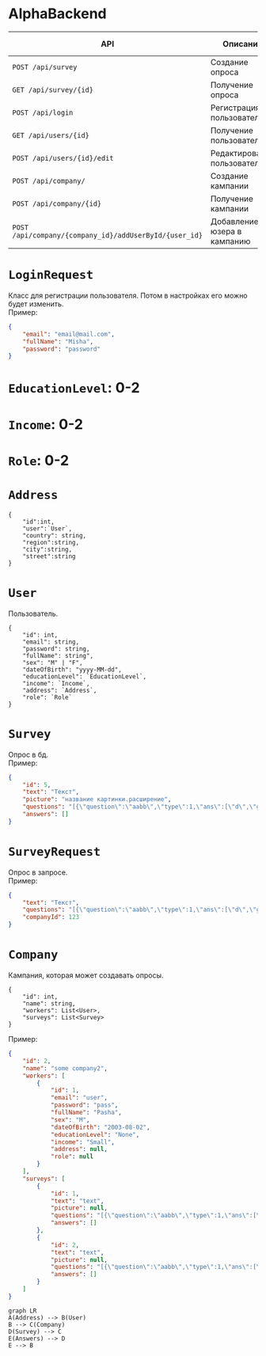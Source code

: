 # AlphaBackend
| **API**                                                | **Описание**                         | **Текст запроса**                | **Текст ответа**      |
|--------------------------------------------------------|--------------------------------------|:--------------------------------:|:---------------------:|
| `POST /api/survey`                                     | Создание опроса                      | survey:`SurveyRequest`<br>picture:`picture`    |    -    |
| `GET /api/survey/{id}`                                 | Получение опроса                     |       -                               |   `Survey`       |
| `POST /api/login`                                      | Регистрация пользователя             |       `LoginRequest`                  |   -              |
| `GET /api/users/{id}`                                  | Получение пользователя               |       -                               |   `User`         |
| `POST /api/users/{id}/edit`                            | Редактирование пользователя          |       `User`                          |    -             |
| `POST /api/company/`                                   | Создание кампании                    |       `CompanyRequest`                |   -              |
| `POST /api/company/{id}`                               | Получение кампании                   |       -                               |  `Company`       |
| `POST /api/company/{company_id}/addUserById/{user_id}` | Добавление юзера в кампанию          |       -                               |  -               |

# `LoginRequest`
Класс для регистрации пользователя. Потом в настройках его можно будет изменить.<br>
Пример:
```json
{
    "email": "email@mail.com",
    "fullName": "Misha",
    "password": "password"
}
```
# `EducationLevel`: 0-2
# `Income`: 0-2
# `Role`: 0-2
# `Address`
```
{
    "id":int,
    "user":`User`,
    "country": string,
    "region":string,
    "city":string,
    "street":string
}
```


# `User`
Пользователь.<br>
```
{
    "id": int,
    "email": string,
    "password": string,
    "fullName": string",
    "sex": "M" | "F",
    "dateOfBirth": "yyyy-MM-dd",
    "educationLevel": `EducationLevel`,
    "income": `Income`,
    "address": `Address`,
    "role": `Role`
}
```
# `Survey`
Опрос в бд.<br>
Пример:
```json
{
    "id": 5,
    "text": "Текст",
    "picture": "название картинки.расширение",
    "questions": "[{\"question\":\"aabb\",\"type\":1,\"ans\":[\"d\",\"g\",\"g\"]}]",
    "answers": []
}
```

# `SurveyRequest`
Опрос в запросе.<br>
Пример:
```json
{
    "text": "Текст",
    "questions": "[{\"question\":\"aabb\",\"type\":1,\"ans\":[\"d\",\"g\",\"g\"]}]",
    "companyId": 123
}
```

# `Company`
Кампания, которая может создавать опросы.<br>
```
{
    "id": int,
    "name": string,
    "workers": List<User>,
    "surveys": List<Survey>
}
```
Пример:
```json
{
    "id": 2,
    "name": "some company2",
    "workers": [
        {
            "id": 1,
            "email": "user",
            "password": "pass",
            "fullName": "Pasha",
            "sex": "M",
            "dateOfBirth": "2003-08-02",
            "educationLevel": "None",
            "income": "Small",
            "address": null,
            "role": null
        }
    ],
    "surveys": [
        {
            "id": 1,
            "text": "text",
            "picture": null,
            "questions": "[{\"question\":\"aabb\",\"type\":1,\"ans\":[\"a\",\"b\",\"c\"]}]",
            "answers": []
        },
        {
            "id": 2,
            "text": "text",
            "picture": null,
            "questions": "[{\"question\":\"aabb\",\"type\":1,\"ans\":[\"a\",\"b\",\"c\"]}]",
            "answers": []
        }
    ]
}
```
```mermaid
graph LR
A(Address) --> B(User)
B --> C(Company)
D(Survey) --> C
E(Answers) --> D
E --> B
```


